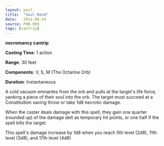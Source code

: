 ```yaml
---
layout: post
title:  "Soul Rend"
date:   2014-08-24
source: PHB.999
tags: [cantrip]
---
```


**necromancy cantrip**

**Casting Time**: 1 action

**Range**: 30 feet

**Components**: V, S, M (The Octarine Orb)

**Duration**: Instantaneous

A cold vacuum emnantes from the orb and pulls at the target's life force, yanking a piece of their soul into the orb. The target must succeed at a Constituition saving throw or take 1d8 necrotic damage.

When the caster deals damage with this spell, they gain one quarter (rounded up) of the damage delt as temporary hit points, or one half if the spell kills the target.

This spell's damage increase by 1d8 when you reach 5th level (2d8), 11th level (3d8), and 17th level (4d8) 
